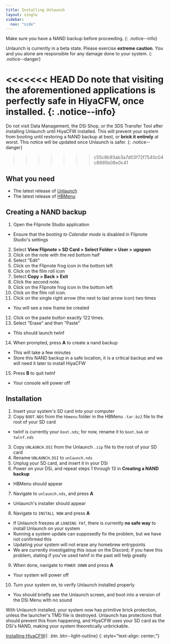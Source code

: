 ```yaml
---
title: Installing Unlaunch
layout: single
sidebar:
  nav: "side"
---
```


Make sure you have a NAND backup before proceeding.
{: .notice--info}

Unlaunch is currently in a beta state. Please exercise **extreme caution**. You and you alone are responsible for any damage done to your system.
{: .notice--danger}

<<<<<<< HEAD
Do note that visiting the aforementioned applications is perfectly safe in HiyaCFW, once installed.
{: .notice--info}
=======
Do not visit Data Management, the DSi Shop, or the 3DS Transfer Tool after installing Unlaunch until HiyaCFW installed. This will prevent your system from booting until restoring a NAND backup at best, or **brick it entirely** at worst. This notice will be updated once Unlaunch is safer.
{: .notice--danger}
>>>>>>> c55c8b93ab3a7d03f72f7540c04c8995b08e0c41

## What you need
- The latest release of [Unlaunch](http://problemkaputt.de/unlaunch.zip)
- The latest release of [HBMenu](https://github.com/devkitPro/nds-hb-menu/releases/)

## Creating a NAND backup
1. Open the Flipnote Studio application
  - Ensure that the *booting to Calendar mode* is disabled in Flipnote Studio's settings
2. Select **View Flipnote > SD Card > Select Folder > User > ugopwn**
3. Click on the note with the red bottom half
4. Select "Edit"
5. Click on the Flipnote frog icon in the bottom left
6. Click on the film roll icon
7. Select **Copy > Back > Exit**
8. Click the second note.
9. Click on the Flipnote frog icon in the bottom left
10. Click on the film roll icon.
11. Click on the single right arrow (the next to last arrow icon) two times
  - You will see a new frame be created
12. Click on the paste button exactly 122 times.
13. Select "Erase" and then "Paste"
  - This should launch twlnf
14. When prompted, press **A** to create a nand backup
  - This will take a few minutes
  - Store this NAND backup in a safe location, it is a critical backup and we will need it later to install HiyaCFW
15. Press **B** to quit twlnf
  - Your console will power off

## Installation

1. Insert your system's SD card into your computer
2. Copy `BOOT.NDS` from the `hbmenu` folder in the HBMenu `.tar.bz2` file to the root of your SD card
  - twlnf is currently your `boot.nds`; for now, rename it to `boot.bak` or `twlnf.nds`
3. Copy `UNLAUNCH.DSI` from the Unlaunch `.zip` file to the root of your SD card
4. Rename `UNLAUNCH.DSI` to `unlaunch.nds`
5. Unplug your SD card, and insert it in your DSi
6. Power on your DSi, and repeat steps 1 through 13 in **Creating a NAND backup**
  - HBMenu should appear
7. Navigate to `unlaunch.nds`, and press **A**
  - Unlaunch's installer should appear
8. Navigate to `INSTALL NOW` and press **A**
  - If Unlaunch freezes at `LOADING FAT`, there is currently **no safe way** to install Unlaunch on your system
  - Running a system update can supposedly fix the problem, but we have not confirmed this
  - Updating your system will not erase any homebrew entrypoints
  - We are currently investigating this issue on the Discord; if you have this problem, stating if you've used twlnf in the past will help greatly
9. When done, navigate to `POWER DOWN` and press **A**
  - Your system will power off
10. Turn your system on, to verify Unlaunch installed properly
  - You should briefly see the Unlaunch screen, and boot into a version of the DSi Menu with no sound

With Unlaunch installed, your system now has primitive brick protection, unless the launcher's TMD file is destroyed. Unlaunch has protections that should prevent this from happening, and HiyaCFW uses your SD card as the DSi's NAND, making your system theoretically unbrickable.

[Installing HiyaCFW](/guide/installing-hiyacfw){: .btn .btn--light-outline}
{: style="text-align: center;"}
